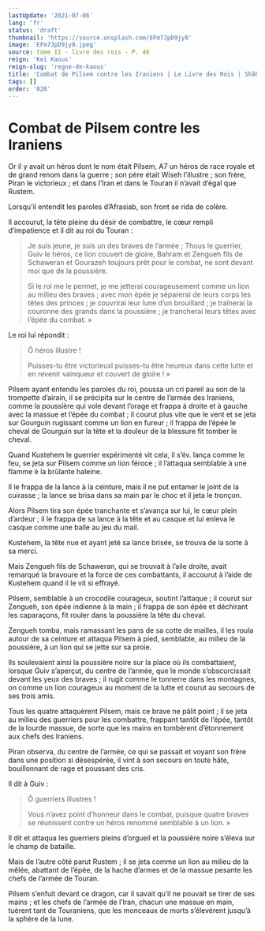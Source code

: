 ```yaml
---
lastUpdate: '2021-07-06'
lang: 'fr'
status: 'draft'
thumbnail: 'https://source.unsplash.com/EFm7JpD9jy8'
image: 'EFm7JpD9jy8.jpeg'
source: tome II - livre des rois - P. 46
reign: 'Keï Kaous'
reign-slug: 'regne-de-kaous'
title: 'Combat de Pilsem contre les Iraniens | Le Livre des Rois | Shâhnâmeh'
tags: []
order: '028'
---
```


<!-- LTeX: language=fr -->

# Combat de Pilsem contre les Iraniens

Or il y avait un héros dont le nom était Pilsem, A7 un héros de race royale et de grand renom dans la guerre ; son père était Wiseh l’illustre ; son frère, Piran le victorieux ; et dans l’Iran et dans le Touran il n’avait d’égal que Rustem.

Lorsqu’il entendit les paroles d’Afrasiab, son front se rida de colère.

Il accourut, la tête pleine du désir de combattre, le cœur rempli d’impatience et il dit au roi du Touran :

> Je suis jeune, je suis un des braves de l’armée ; Thous le guerrier, Guiv le héros, ce lion couvert de gloire, Bahram et Zengueh fils de Schaweran et Gourazeh toujours prêt pour le combat, ne sont devant moi que de la poussière.
>
> Si le roi me le permet, je me jetterai courageusement comme un lion au milieu des braves ; avec mon épée je séparerai de leurs corps les têtes des princes ; je couvrirai leur lune d’un brouillard ; je traînerai la couronne des grands dans la poussière ; je trancherai leurs têtes avec l’épée du combat. »

Le roi lui répondit :

> Ô héros illustre !
>
> Puisses-tu être victorieuxl puisses-tu être heureux dans cette lutte et en revenir vainqueur et couvert de gloire ! »

Pilsem ayant entendu les paroles du roi, poussa un cri pareil au son de la trompette d’airain, il se précipita sur le centre de l’armée des Iraniens, comme la poussière qui vole devant l’orage et frappa à droite et à gauche avec la massue et l’épée du combat ; il courut plus vite que le vent et se jeta sur Gourguin rugissant comme un lion en fureur ; il frappa de l’épée le cheval de Gourguin sur la tête et la douleur de la blessure fit tomber le cheval.

Quand Kustehem le guerrier expérimenté vit cela, il s’év. lança comme le feu, se jeta sur Pilsem comme un lion féroce ; il l’attaqua semblable à une flamme è la brûlante haleine.

Il le frappa de la lance à la ceinture, mais il ne put entamer le joint de la cuirasse ; la lance se brisa dans sa main par le choc et il jeta le tronçon.

Alors Pilsem tira son épée tranchante et s’avança sur lui, le cœur plein d’ardeur ; il le frappa de sa lance à la tête et au casque et lui enleva le casque comme une balle au jeu du mail.

Kustehem, la tête nue et ayant jeté sa lance brisée, se trouva de la sorte à sa merci.

Mais Zengueh fils de Schaweran, qui se trouvait à l’aile droite, avait remarqué la bravoure et la force de ces combattants, il accourut à l’aide de Kustehem quand il le vit si effrayé.

Pilsem, semblable à un crocodile courageux, soutint l’attaque ; il courut sur Zengueh, son épée indienne à la main ; il frappa de son épée et déchirant les caparaçons, fit rouler dans la poussière la tête du cheval.

Zengueh tomba, mais ramassant les pans de sa cotte de mailles, il les roula autour de sa ceinture et attaqua Pilsem à pied, semblable, au milieu de la poussière, à un lion qui se jette sur sa proie.

Ils soulevaient ainsi la poussière noire sur la place où ils combattaient, lorsque Guiv s’aperçut, du centre de l’armée, que le monde s’obscurcissait devant les yeux des braves ; il rugit comme le tonnerre dans les montagnes, on comme un lion courageux au moment de la lutte et courut au secours de ses trois amis.

Tous les quatre attaquèrent Pilsem, mais ce brave ne pâlit point ; il se jeta au milieu des guerriers pour les combattre, frappant tantôt de l’épée, tantôt de la lourde massue, de sorte que les mains en tombèrent d’étonnement aux chefs des Iraniens.

Piran observa, du centre de l’armée, ce qui se passait et voyant son frère dans une position si désespérée, il vint à son secours en toute hâte, bouillonnant de rage et poussant des cris.

Il dit à Guiv :

> Ô guerriers illustres !
>
> Vous n’avez point d’honneur dans le combat, puisque quatre braves se réunissent contre un héros renommé semblable à un lion. »

Il dit et attaqua les guerriers pleins d’orgueil et la poussière noire s’éleva sur le champ de bataille.

Mais de l’autre côté parut Rustem ; il se jeta comme un lion au milieu de la mêlée, abattant de l’épée, de la hache d’armes et de la massue pesante les chefs de l’armée de Touran.

Pilsem s’enfuit devant ce dragon, car il savait qu’il ne pouvait se tirer de ses mains ; et les chefs de l’armée de l’Iran, chacun une massue en main, tuèrent tant de Touraniens, que les monceaux de morts s’élevèrent jusqu’à la sphère de la lune.
